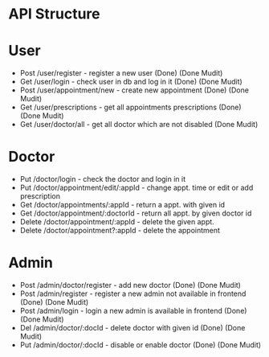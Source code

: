 # API Structure

# User

- Post /user/register - register a new user (Done) (Done Mudit)
- Get /user/login - check user in db and log in it (Done) (Done Mudit)
- Post /user/appointment/new - create new appointment (Done) (Done Mudit)
- Get /user/prescriptions - get all appointments prescriptions (Done) (Done Mudit)
- Get /user/doctor/all - get all doctor which are not disabled (Done Mudit)

# Doctor

- Put /doctor/login - check the doctor and login in it
- Put /doctor/appointment/edit/:appId - change appt. time or edit or add prescription
- Get /doctor/appointments/:appId - return a appt. with given id
- Get /doctor/appointment/:doctorId - return all appt. by given doctor id
- Delete /doctor/appointment/:appId - delete the given appt.
- Delete /doctor/appointment?:appId - delete the appointment

# Admin

- Post /admin/doctor/register - add new doctor (Done) (Done Mudit)
- Post /admin/register - register a new admin not available in frontend (Done) (Done Mudit)
- Post /admin/login - login a new admin is available in frontend (Done) (Done Mudit)
- Del /admin/doctor/:docId - delete doctor with given id (Done) (Done Mudit)
- Put /admin/doctor/:docId - disable or enable doctor (Done) (Done Mudit)
